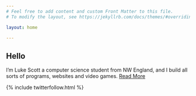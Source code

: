 ```yaml
---
# Feel free to add content and custom Front Matter to this file.
# To modify the layout, see https://jekyllrb.com/docs/themes/#overriding-theme-defaults

layout: home

---
```

## Hello 
I’m Luke Scott a computer science student from NW England, and I build all sorts of programs, websites and video games. [Read More](/about)

{% include twitterfollow.html %}
